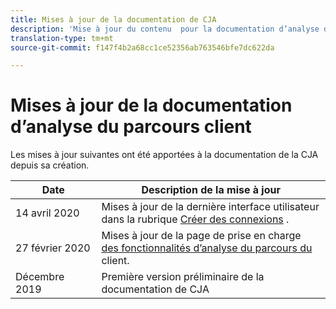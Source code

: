 ```yaml
---
title: Mises à jour de la documentation de CJA
description: 'Mise à jour du contenu  pour la documentation d’analyse du parcours du client définie depuis décembre 2019. '
translation-type: tm+mt
source-git-commit: f147f4b2a68cc1ce52356ab763546bfe7dc622da

---
```



# Mises à jour de la documentation d’analyse du parcours client

Les mises à jour suivantes ont été apportées à la documentation de la CJA depuis sa création.

| Date | Description de la mise à jour |
| --- | --- |
| 14 avril 2020 | Mises à jour de la dernière interface utilisateur dans la rubrique [Créer des connexions](/help/connections/create-connection.md) . |
| 27 février 2020 | Mises à jour de la page de prise en charge [des fonctionnalités d’analyse du parcours du](/help/getting-started/cja-aa.md) client. |
| Décembre 2019 | Première version préliminaire de la documentation de CJA |
